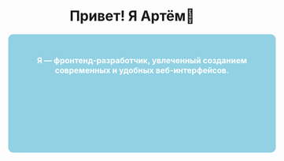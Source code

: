 <h1 align="center">Привет! Я Артём👋</h1>

<div align="center">
  <div style="background-color: #91D1E3; padding: 20px; border-radius: 10px; width: 100%; height: 200px; margin: 20px auto;">
    <h2 style="color: white; font-size: 16px; text-align: center;">Я — фронтенд-разработчик, увлеченный созданием современных и удобных веб-интерфейсов. </h2>
  </div>
</div>

